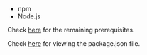 * npm
* Node.js

Check [here](https://github.com/Nuthi-Sriram/SLAC-2019/network/dependencies) for the remaining prerequisites.

Check [here]() for viewing the package.json file.